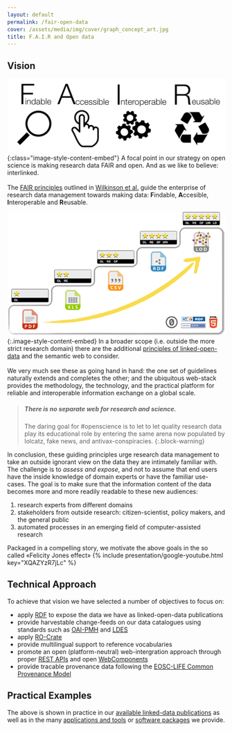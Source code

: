 ```yaml
---
layout: default
permalink: /fair-open-data
cover: /assets/media/img/cover/graph_concept_art.jpg
title: F.A.I.R and Open data
---
```


## Vision <a name="vision"></a>

![Fair Data Principles](/assets/media/img/content/FAIR_data_principles.jpg){:class="image-style-content-embed"}  A focal point in our strategy on open science is making research data FAIR and open.  And as we like to believe: interlinked. \
\
The [FAIR principles](https://www.go-fair.org/fair-principles/) outlined in [Wilkinson et al.](https://doi.org/10.1038/sdata.2016.18) guide the enterprise of research data management towards making data: **F**indable, **A**ccesible, **I**nteroperable and **R**eusable.


![5star open data](assets/media/img/content/5-star_deployment_scheme_for_Open_Data.png){:.image-style-content-embed} In a broader scope (i.e. outside the more strict research domain) there are the additional [principles of linked-open-data](https://www.w3.org/wiki/LinkedData) and the semantic web to consider. \
\
We very much see these as going hand in hand: the one set of guidelines naturally extends and completes the other; and the ubiquitous web-stack provides the methodology, the technology, and the practical platform for reliable and interoperable information exchange on a global scale.


> ##### There is no separate web for research and science.
> The daring goal for #openscience is to let to let quality research data play its educational role by entering the same arena now populated by lolcatz, fake news, and antivax-conspiracies.
{:.block-warning}


In conclusion, these guiding principles urge research data management to take an outside ignorant view on the data they are intimately familiar with. The challenge is to *assess and expose*, and not to assume that end users have the inside knowledge of domain experts or have the familiar use-cases.  The goal is to make sure that the information content of the data becomes more and more readily readable to these new audiences:
1. research experts from different domains
2. stakeholders from outside research: citizen-scientist, policy makers, and the general public
3. automated processes in an emerging field of computer-assisted research

Packaged in a compelling story, we motivate the above goals in the so called «Felicity Jones effect»
{% include presentation/google-youtube.html key="XQAZYzR7jLc" %}


## Technical Approach <a name="technical"></a>

To achieve that vision we have selected a number of objectives to focus on:

* apply [RDF](https://www.w3.org/RDF/) to expose the data we have as linked-open-data publications  
* provide harvestable change-feeds on our data catalogues using standards such as [OAI-PMH](https://www.openarchives.org/pmh/) and [LDES](https://www.researchobject.org/ro-crate/)
* apply [RO-Crate](https://www.researchobject.org/ro-crate/) 
* provide multilingual support to reference vocabularies
* promote an open (platform-neutral) web-intergration approach through proper [REST APIs](https://www.ics.uci.edu/~fielding/pubs/dissertation/rest_arch_style.htm) and open [WebComponents](https://www.w3.org/TR/components-intro/)
* provide tracable provenance data following the [EOSC-LIFE Common Provenance Model](https://doi.org/10.5281/zenodo.4705074)


## Practical Examples <a name="examples"></a>

The above is shown in practice in our [available linked-data publications](/linked-data) as well as in the many [applications and tools](/applications-tools)  or [software packages](/applications-tools/software-packages) we provide.
